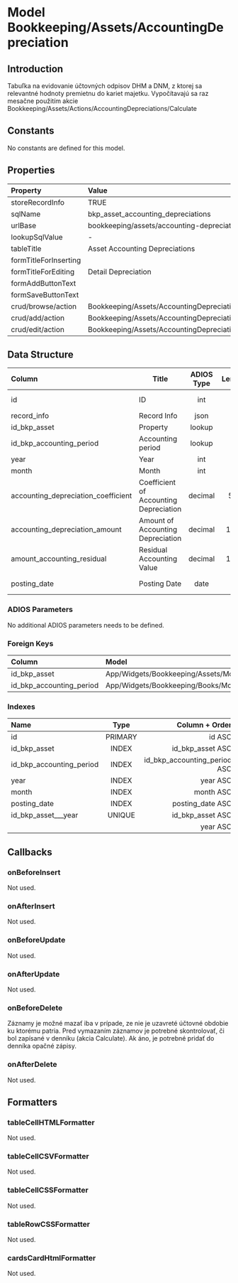 # Model Bookkeeping/Assets/AccountingDepreciation

## Introduction

Tabuľka na evidovanie účtovných odpisov DHM a DNM, z ktorej sa relevantné hodnoty premietnu do kariet majetku. Vypočítavajú sa raz mesačne použitím akcie Bookkeeping/Assets/Actions/AccountingDepreciations/Calculate

## Constants

No constants are defined for this model.

## Properties

| Property              | Value                                               |
| :-------------------- | :-------------------------------------------------- |
| storeRecordInfo       | TRUE                                                |
| sqlName               | bkp_asset_accounting_depreciations                  |
| urlBase               | bookkeeping/assets/accounting-depreciations         |
| lookupSqlValue        | -                                                   |
| tableTitle            | Asset Accounting Depreciations                      |
| formTitleForInserting |                                                     |
| formTitleForEditing   | Detail Depreciation                                 |
| formAddButtonText     |                                                     |
| formSaveButtonText    |                                                     |
| crud/browse/action    | Bookkeeping/Assets/AccountingDepreciations          |
| crud/add/action       | Bookkeeping/Assets/AccountingDepreciation/AddOrEdit |
| crud/edit/action      | Bookkeeping/Assets/AccountingDepreciation/AddOrEdit |

## Data Structure

| Column                              | Title                                  | ADIOS Type | Length | Required | Notes                      |
| :---------------------------------- | -------------------------------------- | :--------: | :----: | :------: | :------------------------- |
| id                                  | ID                                     |    int     |   8    |   TRUE   | Unique record ID           |
| record_info                         | Record Info                            |    json    |        |   TRUE   |                            |
| id_bkp_asset                        | Property                               |   lookup   |   8    |   TRUE   |                            |
| id_bkp_accounting_period            | Accounting period                      |   lookup   |   8    |   TRUE   |                            |
| year                                | Year                                   |    int     |   4    |   TRUE   |                            |
| month                               | Month                                  |    int     |   2    |   TRUE   |                            |
| accounting_depreciation_coefficient | Coefficient of Accounting Depreciation |  decimal   |  5,2   |   TRUE   |                            |
| accounting_depreciation_amount      | Amount of Accounting Depreciation      |  decimal   |  15,2  |   TRUE   |                            |
| amount_accounting_residual          | Residual Accounting Value              |  decimal   |  15,2  |  FALSE   | Zostatková účtovná hodnota |
| posting_date                        | Posting Date                           |    date    |   8    |   TRUE   | Dátum zaúčtovania          |

### ADIOS Parameters

No additional ADIOS parameters needs to be defined.

### Foreign Keys

| Column                   | Model                                                    | Relation | OnUpdate | OnDelete |
| :----------------------- | :------------------------------------------------------- | :------: | -------- | -------- |
| id_bkp_asset             | App/Widgets/Bookkeeping/Assets/Models/Asset              |   1:N    | Cascade  | Restrict |
| id_bkp_accounting_period | App/Widgets/Bookkeeping/Books/Models/AccountingPeriod |   1:N    | Cascade  | Restrict |

### Indexes

| Name                     |  Type   |               Column + Order |
| :----------------------- | :-----: | ---------------------------: |
| id                       | PRIMARY |                       id ASC |
| id_bkp_asset             |  INDEX  |             id_bkp_asset ASC |
| id_bkp_accounting_period |  INDEX  | id_bkp_accounting_period ASC |
| year                     |  INDEX  |                     year ASC |
| month                    |  INDEX  |                    month ASC |
| posting_date             |  INDEX  |             posting_date ASC |
| id_bkp_asset___year      | UNIQUE  |             id_bkp_asset ASC |
|                          |         |                     year ASC |

## Callbacks

### onBeforeInsert

Not used.

### onAfterInsert

Not used.

### onBeforeUpdate

Not used.

### onAfterUpdate

Not used.

### onBeforeDelete

Záznamy je možné mazať iba v prípade, ze nie je uzavreté účtovné obdobie ku ktorému patria.
Pred vymazaním záznamov je potrebné skontrolovať, či bol zapísané v denníku (akcia Calculate). Ak áno, je potrebné pridať do denníka opačné zápisy.

### onAfterDelete

Not used.

## Formatters

### tableCellHTMLFormatter

Not used.

### tableCellCSVFormatter

Not used.

### tableCellCSSFormatter

Not used.

### tableRowCSSFormatter

Not used.

### cardsCardHtmlFormatter

Not used.

